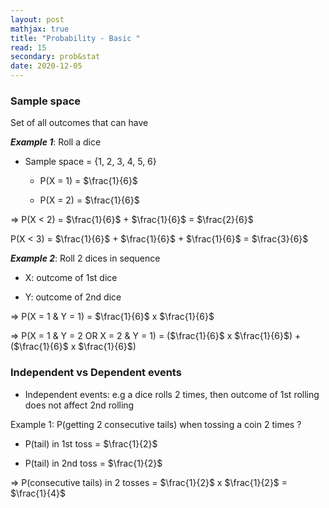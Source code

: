 ```yaml
---
layout: post
mathjax: true
title: "Probability - Basic "
read: 15
secondary: prob&stat
date: 2020-12-05
---
```


### Sample space

Set of all outcomes that can have

***Example 1***: Roll a dice

- Sample space = {1, 2, 3, 4, 5, 6}

    + P(X = 1) = $\frac{1}{6}$

    + P(X = 2) = $\frac{1}{6}$

=> P(X < 2) = $\frac{1}{6}$ + $\frac{1}{6}$ = $\frac{2}{6}$

   P(X < 3) = $\frac{1}{6}$ + $\frac{1}{6}$ + $\frac{1}{6}$ = $\frac{3}{6}$ 

***Example 2***: Roll 2 dices in sequence

- X: outcome of 1st dice

- Y: outcome of 2nd dice

=> P(X = 1 & Y = 1) = $\frac{1}{6}$ x $\frac{1}{6}$

=> P(X = 1 & Y = 2 OR X = 2 & Y = 1) = ($\frac{1}{6}$ x $\frac{1}{6}$) + ($\frac{1}{6}$ x $\frac{1}{6}$)

### Independent vs Dependent events

- Independent events: e.g a dice rolls 2 times, then outcome of 1st rolling does not affect 2nd rolling

Example 1: P(getting 2 consecutive tails) when tossing a coin 2 times ?

- P(tail) in 1st toss = $\frac{1}{2}$

- P(tail) in 2nd toss = $\frac{1}{2}$

=> P(consecutive tails) in 2 tosses = $\frac{1}{2}$ x $\frac{1}{2}$ = $\frac{1}{4}$


